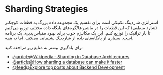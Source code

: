 # Sharding Strategies

استراتژی شاردینگ تکنیکی است برای تقسیم یک مجموعه داده بزرگ به قطعات کوچکتر (شارد منطقی) که این قطعات را در ماشین‌ها/گره‌های پایگاه داده مختلف توزیع می‌کنیم تا بار ترافیک را توزیع کنیم. این یک مکانیزم خوب برای بهبود مقیاس‌پذیری یک برنامه است. بسیاری از پایگاه‌های داده از شاردینگ پشتیبانی می‌کنند، اما نه همه.

برای یادگیری بیشتر به منابع زیر مراجعه کنید:

- [@article@Wikipedia - Sharding in Database Architectures](https://en.wikipedia.org/wiki/Shard_%28database_architecture%29)
- [@article@How sharding a database can make it faster](https://stackoverflow.blog/2022/03/14/how-sharding-a-database-can-make-it-faster/)
- [@feed@Explore top posts about Backend Development](https://app.daily.dev/tags/backend?ref=roadmapsh)
